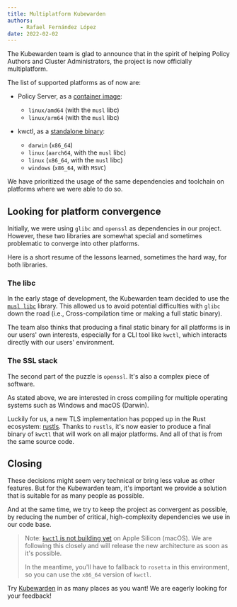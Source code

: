 ```yaml
---
title: Multiplatform Kubewarden
authors:
    - Rafael Fernández López
date: 2022-02-02
---
```


The Kubewarden team is glad to announce that in the spirit of helping
Policy Authors and Cluster Administrators, the project is now
officially multiplatform.

The list of supported platforms as of now are:

- Policy Server, as a [container image](https://github.com/kubewarden/policy-server/pkgs/container/policy-server):
  - `linux/amd64` (with the `musl` libc)
  - `linux/arm64` (with the `musl` libc)

- kwctl, as a [standalone binary](https://github.com/kubewarden/kwctl/releases):
  - `darwin` (`x86_64`)
  - `linux` (`aarch64`, with the `musl` libc)
  - `linux` (`x86_64`, with the `musl` libc)
  - `windows` (`x86_64`, with `MSVC`)

We have prioritized the usage of the same dependencies and toolchain
on platforms where we were able to do so.

## Looking for platform convergence

Initially, we were using `glibc` and `openssl` as dependencies in our
project. However, these two libraries are somewhat special and
sometimes problematic to converge into other platforms.

Here is a short resume of the lessons learned, sometimes the hard way,
for both libraries.

### The libc

In the early stage of development, the Kubewarden team decided to use the [`musl libc`](https://musl.libc.org/) library.
This allowed us to avoid potential difficulties with `glibc` down the road (i.e., Cross-compilation time or making a full static binary).

The team also thinks that producing a final static binary for all platforms is in our users' own interests, especially for a CLI tool like `kwctl`, which interacts directly with our users' environment.

### The SSL stack

The second part of the puzzle is `openssl`. It's also a complex piece
of software.

As stated above, we are interested in cross compiling for multiple
operating systems such as Windows and macOS (Darwin).

Luckily for us, a new TLS implementation has popped up in the Rust
ecosystem: [rustls](https://github.com/rustls/rustls). Thanks to
`rustls`, it's now easier to produce a final binary of `kwctl` that
will work on all major platforms. And all of that is from the same source
code.

## Closing

These decisions might seem very technical or bring less
value as other features. But for the Kubewarden team, it's important
we provide a solution that is suitable for as many people as
possible.

And at the same time, we try to keep the project as convergent as
possible, by reducing the number of critical, high-complexity
dependencies we use in our code base.

> Note: [`kwctl` is not building
> yet](https://github.com/kubewarden/kwctl/issues/124) on Apple
> Silicon (macOS). We are following this closely and will release the
> new architecture as soon as it's possible.
>
> In the meantime, you'll have to fallback to `rosetta` in this
> environment, so you can use the `x86_64` version of `kwctl`.

Try [Kubewarden](https://docs.kubewarden.io/quick-start.html) in as
many places as you want! We are eagerly looking for your feedback!
